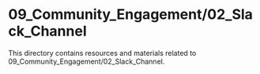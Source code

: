 # 09_Community_Engagement/02_Slack_Channel
This directory contains resources and materials related to 09_Community_Engagement/02_Slack_Channel.
